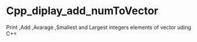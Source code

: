 # Cpp_diplay_add_numToVector
Print ,Add ,Avarage ,Smallest and Largest integers elements of vector uding C++
